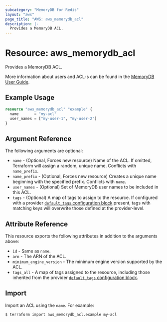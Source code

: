 ```yaml
---
subcategory: "MemoryDB for Redis"
layout: "aws"
page_title: "AWS: aws_memorydb_acl"
description: |-
  Provides a MemoryDB ACL.
---
```


# Resource: aws_memorydb_acl

Provides a MemoryDB ACL.

More information about users and ACL-s can be found in the [MemoryDB User Guide](https://docs.aws.amazon.com/memorydb/latest/devguide/clusters.acls.html).

## Example Usage

```terraform
resource "aws_memorydb_acl" "example" {
  name       = "my-acl"
  user_names = ["my-user-1", "my-user-2"]
}
```

## Argument Reference

The following arguments are optional:

* `name` - (Optional, Forces new resource) Name of the ACL. If omitted, Terraform will assign a random, unique name. Conflicts with `name_prefix`.
* `name_prefix` - (Optional, Forces new resource) Creates a unique name beginning with the specified prefix. Conflicts with `name`.
* `user_names` - (Optional) Set of MemoryDB user names to be included in this ACL.
* `tags` - (Optional) A map of tags to assign to the resource. If configured with a provider [`default_tags` configuration block](https://registry.terraform.io/providers/hashicorp/aws/latest/docs#default_tags-configuration-block) present, tags with matching keys will overwrite those defined at the provider-level.

## Attribute Reference

This resource exports the following attributes in addition to the arguments above:

* `id` - Same as `name`.
* `arn` - The ARN of the ACL.
* `minimum_engine_version` - The minimum engine version supported by the ACL.
* `tags_all` - A map of tags assigned to the resource, including those inherited from the provider [`default_tags` configuration block](https://registry.terraform.io/providers/hashicorp/aws/latest/docs#default_tags-configuration-block).

## Import

Import an ACL using the `name`. For example:

```
$ terraform import aws_memorydb_acl.example my-acl
```
